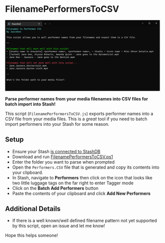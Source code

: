 # FilenamePerformersToCSV


![Image of a PowerShell terminal with this script running](https://github.com/ALonelyJuicebox/FilenamePerformersToCSV/blob/main/filenametoperformer.png?raw=true)

**Parse performer names from your media filenames into CSV files for batch import into Stash!**

This script (`FilenamePerformersToCSV.js`) exports performer names into a CSV file from your media files. This is a *great* tool if you need to batch import performers into your Stash for some reason.
 
 
## Setup
- Ensure your Stash [is connected to StashDB](https://docs.stashapp.cc/docs/Beginner-Guides/Guide-To-Scraping/)
- Download and run [FilenamePerformersToCSV.ps1](https://github.com/ALonelyJuicebox/FilenamePerformersToCSV/blob/main/FilenamePerformersToCSV.ps1)
- Enter the folder you want to parse when prompted
- Open the `Performers.CSV` file that is generated and copy its contents into your clipboard.
- In Stash, navigate to **Performers** then click on the icon that looks like two little luggage tags on the far right to enter Tagger mode
- Click on the **Batch Add Performers** button
- Paste the contents of your clipboard and click **Add New Performers**
 
## Additional Details 
- If there is a well known/well defined filename pattern not yet supported by this script, open an issue and let me know! 

Hope this helps someone!

